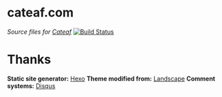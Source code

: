 # cateaf.com
*Source files for [Cateaf](https://cateaf.com/)*
[![Build Status](https://travis-ci.com/leaf-hsiao/leaf-hsiao.github.io.svg?branch=source)](https://travis-ci.com/leaf-hsiao/leaf-hsiao.github.io)

# Thanks
**Static site generator:** [Hexo](https://hexo.io/)
**Theme modified from:** [Landscape](https://github.com/hexojs/hexo-theme-landscape)
**Comment systems:** [Disqus](https://disqus.com/)
